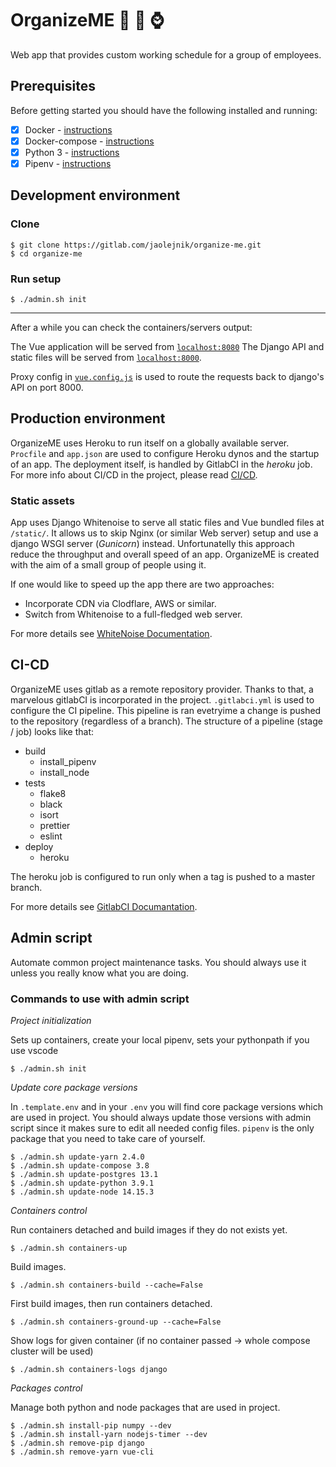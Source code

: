 # OrganizeME :hospital: :date: :watch:
Web app that provides custom working schedule for a group of employees.
## Prerequisites
Before getting started you should have the following installed and running:
- [x] Docker - [instructions](https://docs.docker.com/engine/install/)
- [x] Docker-compose - [instructions](https://docs.docker.com/compose/install/)
- [x] Python 3 - [instructions](https://wiki.python.org/moin/BeginnersGuide)
- [x] Pipenv - [instructions](https://pipenv.readthedocs.io/en/latest/install/#installing-pipenv)

## Development environment
### Clone

```
$ git clone https://gitlab.com/jaolejnik/organize-me.git
$ cd organize-me
```
### Run setup
```
$ ./admin.sh init
```
---

After a while you can check the containers/servers output:

The Vue application will be served from [`localhost:8080`](http://localhost:8080/) 
The Django API and static files will be served from [`localhost:8000`](http://localhost:8000/).

Proxy config in [`vue.config.js`](/vue.config.js) is used to route the requests
back to django's API on port 8000.

## Production environment

OrganizeME uses Heroku to run itself on a globally available server. `Procfile` and `app.json` are used to configure Heroku dynos and the startup of an app. The deployment itself, is handled by GitlabCI in the *heroku* job. For more info about CI/CD in the project, please read [CI/CD](#CI-CD).


### Static assets

App uses Django Whitenoise to serve all static files and Vue bundled files at `/static/`.
It allows us to skip Nginx (or similar Web server) setup and use a django WSGI server (*Gunicorn*) instead. Unfortunatelly this approach reduce the throughput and overall speed of an app. OrganizeME is created with the aim of a small group of people using it. 

If one would like to speed up the app there are two approaches:
- Incorporate CDN via Clodflare, AWS or similar.
- Switch from Whitenoise to a full-fledged web server.

For more details see [WhiteNoise Documentation](http://whitenoise.evans.io/en/stable/django.html).

## CI-CD

OrganizeME uses gitlab as a remote repository provider. Thanks to that, a marvelous gitlabCI is incorporated in the project. `.gitlabci.yml` is used to configure the CI pipeline. This pipeline is ran evetryime a change is pushed to the repository (regardless of a branch). The structure of a pipeline (stage / job) looks like that:

- build
  - install_pipenv
  - install_node 
- tests
  - flake8
  - black
  - isort
  - prettier
  - eslint
- deploy
  - heroku

The heroku job is configured to run only when a tag is pushed to a master branch.

For more details see [GitlabCI Documantation](https://docs.gitlab.com/ee/ci/README.html).

## Admin script
Automate common project maintenance tasks. You should always use it unless you really know what you are doing.

### Commands to use with admin script

*Project initialization*

Sets up containers, create your local pipenv, sets your pythonpath if you use vscode
``` 
$ ./admin.sh init
```
*Update core package versions*

In `.template.env` and in your `.env` you will find core package versions which are used in project. You should always update those versions with admin script since it makes sure to edit all needed config files. `pipenv` is the only package that you need to take care of yourself.
``` 
$ ./admin.sh update-yarn 2.4.0
$ ./admin.sh update-compose 3.8
$ ./admin.sh update-postgres 13.1
$ ./admin.sh update-python 3.9.1
$ ./admin.sh update-node 14.15.3
```
*Containers control*

Run containers detached and build images if they do not exists yet.
``` 
$ ./admin.sh containers-up
```
Build images.
``` 
$ ./admin.sh containers-build --cache=False
```
First build images, then run containers detached.
``` 
$ ./admin.sh containers-ground-up --cache=False
```
Show logs for given container (if no container passed -> whole compose cluster will be used)
``` 
$ ./admin.sh containers-logs django
```
*Packages control*

Manage both python and node packages that are used in project.
``` 
$ ./admin.sh install-pip numpy --dev
$ ./admin.sh install-yarn nodejs-timer --dev
$ ./admin.sh remove-pip django
$ ./admin.sh remove-yarn vue-cli
```